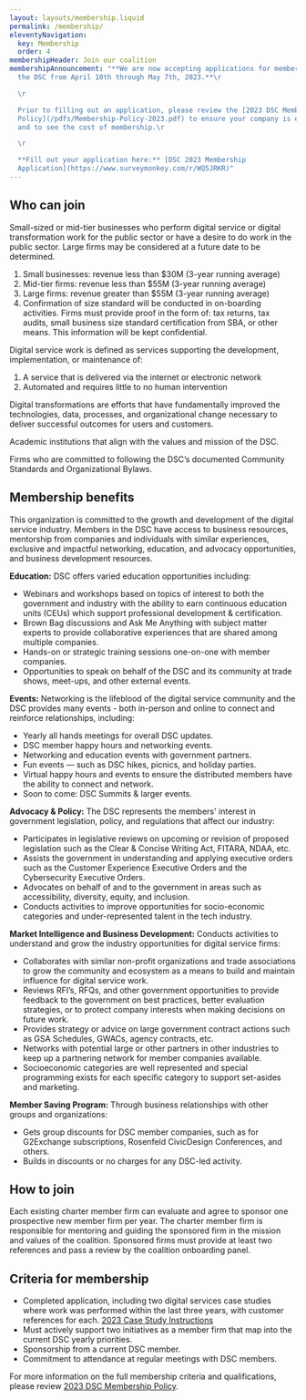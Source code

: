 ```yaml
---
layout: layouts/membership.liquid
permalink: /membership/
eleventyNavigation:
  key: Membership
  order: 4
membershipHeader: Join our coalition
membershipAnnouncement: "**We are now accepting applications for membership in
  the DSC from April 10th through May 7th, 2023.**\r

  \r

  Prior to filling out an application, please review the [2023 DSC Membership
  Policy](/pdfs/Membership-Policy-2023.pdf) to ensure your company is eligible
  and to see the cost of membership.\r

  \r

  **Fill out your application here:** [DSC 2023 Membership
  Application](https://www.surveymonkey.com/r/WQ5JRKR)"
---
```

## Who can join

Small-sized or mid-tier businesses who perform digital service or digital transformation work for the public sector or have a desire to do work in the public sector. Large firms may be considered at a future date to be determined.

1. Small businesses: revenue less than $30M (3-year running average)
2. Mid-tier firms: revenue less than $55M (3-year running average)
3. Large firms: revenue greater than $55M (3-year running average)
4. Confirmation of size standard will be conducted in on-boarding activities. Firms must provide proof in the form of: tax returns, tax audits, small business size standard certification from SBA, or other means. This information will be kept confidential.

Digital service work is defined as services supporting the development, implementation, or maintenance of:

1. A service that is delivered via the internet or electronic network
2. Automated and requires little to no human intervention

Digital transformations are efforts that have fundamentally improved the technologies, data, processes, and organizational change necessary to deliver successful outcomes for users and customers.

Academic institutions that align with the values and mission of the DSC.

Firms who are committed to following the DSC’s documented Community Standards and Organizational Bylaws.

## Membership benefits

This organization is committed to the growth and development of the digital service industry. Members in the DSC have access to business resources, mentorship from companies and individuals with similar experiences, exclusive and impactful networking, education, and advocacy opportunities, and business development resources.

**Education:**
DSC offers varied education opportunities including:

* Webinars and workshops based on topics of interest to both the government and industry with the ability to earn continuous education units (CEUs) which support professional development & certification.
* Brown Bag discussions and Ask Me Anything with subject matter experts to provide collaborative experiences that are shared among multiple companies.
* Hands-on or strategic training sessions one-on-one with member companies.
* Opportunities to speak on behalf of the DSC and its community at trade shows, meet-ups, and other external events.

**Events:**
Networking is the lifeblood of the digital service community and the DSC provides many events - both in-person and online to connect and reinforce relationships, including:

* Yearly all hands meetings for overall DSC updates.
* DSC member happy hours and networking events.
* Networking and education events with government partners.
* Fun events — such as DSC hikes, picnics, and holiday parties.
* Virtual happy hours and events to ensure the distributed members have the ability to connect and network.
* Soon to come: DSC Summits & larger events.

**Advocacy & Policy:**
The DSC represents the members' interest in government legislation, policy, and regulations that affect our industry:

* Participates in legislative reviews on upcoming or revision of proposed legislation such as the Clear & Concise Writing Act, FITARA, NDAA, etc.
* Assists the government in understanding and applying executive orders such as the Customer Experience Executive Orders and the Cybersecurity Executive Orders.
* Advocates on behalf of and to the government in areas such as accessibility, diversity, equity, and inclusion.
* Conducts activities to improve opportunities for socio-economic categories and under-represented talent in the tech industry.

**Market Intelligence and Business Development:**
Conducts activities to understand and grow the industry opportunities for digital service firms:

* Collaborates with similar non-profit organizations and trade associations to grow the community and ecosystem as a means to build and maintain influence for digital service work.
* Reviews RFI’s, RFQs, and other government opportunities to provide feedback to the government on best practices, better evaluation strategies, or to protect company interests when making decisions on future work.
* Provides strategy or advice on large government contract actions such as GSA Schedules, GWACs, agency contracts, etc.
* Networks with potential large or other partners in other industries to keep up a partnering network for member companies available.
* Socioeconomic categories are well represented and special programming exists for each specific category to support set-asides and marketing.

**Member Saving Program:**
Through business relationships with other groups and organizations:

* Gets group discounts for DSC member companies, such as for G2Exchange subscriptions, Rosenfeld CivicDesign Conferences, and others.
* Builds in discounts or no charges for any DSC-led activity.

## How to join

Each existing charter member firm can evaluate and agree to sponsor one prospective new member firm per year. The charter member firm is responsible for mentoring and guiding the sponsored firm in the mission and values of the coalition. Sponsored firms must provide at least two references and pass a review by the coalition onboarding panel.

## Criteria for membership

* Completed application, including two digital services case studies where work was performed within the last three years, with customer references for each. [2023 Case Study Instructions](/pdfs/Appendix-A-Case-Study-Instructions-2023.pdf)
* Must actively support two initiatives as a member firm that map into the current DSC yearly priorities.
* Sponsorship from a current DSC member.
* Commitment to attendance at regular meetings with DSC members.

For more information on the full membership criteria and qualifications, please review [2023 DSC Membership Policy](/pdfs/Membership-Policy-2023.pdf).